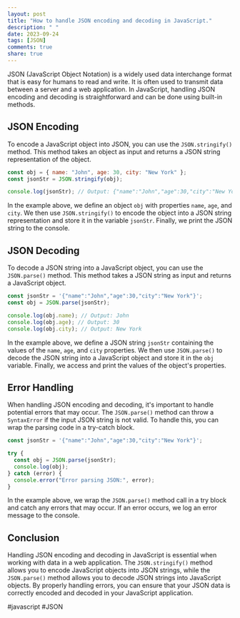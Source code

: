 ```yaml
---
layout: post
title: "How to handle JSON encoding and decoding in JavaScript."
description: " "
date: 2023-09-24
tags: [JSON]
comments: true
share: true
---
```


JSON (JavaScript Object Notation) is a widely used data interchange format that is easy for humans to read and write. It is often used to transmit data between a server and a web application. In JavaScript, handling JSON encoding and decoding is straightforward and can be done using built-in methods.

## JSON Encoding

To encode a JavaScript object into JSON, you can use the `JSON.stringify()` method. This method takes an object as input and returns a JSON string representation of the object.

```javascript
const obj = { name: "John", age: 30, city: "New York" };
const jsonStr = JSON.stringify(obj);

console.log(jsonStr); // Output: {"name":"John","age":30,"city":"New York"}
```

In the example above, we define an object `obj` with properties `name`, `age`, and `city`. We then use `JSON.stringify()` to encode the object into a JSON string representation and store it in the variable `jsonStr`. Finally, we print the JSON string to the console.

## JSON Decoding

To decode a JSON string into a JavaScript object, you can use the `JSON.parse()` method. This method takes a JSON string as input and returns a JavaScript object.

```javascript
const jsonStr = '{"name":"John","age":30,"city":"New York"}';
const obj = JSON.parse(jsonStr);

console.log(obj.name); // Output: John
console.log(obj.age); // Output: 30
console.log(obj.city); // Output: New York
```

In the example above, we define a JSON string `jsonStr` containing the values of the `name`, `age`, and `city` properties. We then use `JSON.parse()` to decode the JSON string into a JavaScript object and store it in the `obj` variable. Finally, we access and print the values of the object's properties.

## Error Handling

When handling JSON encoding and decoding, it's important to handle potential errors that may occur. The `JSON.parse()` method can throw a `SyntaxError` if the input JSON string is not valid. To handle this, you can wrap the parsing code in a try-catch block.

```javascript
const jsonStr = '{"name":"John","age":30,"city":"New York"}';

try {
  const obj = JSON.parse(jsonStr);
  console.log(obj);
} catch (error) {
  console.error("Error parsing JSON:", error);
}
```

In the example above, we wrap the `JSON.parse()` method call in a try block and catch any errors that may occur. If an error occurs, we log an error message to the console.

## Conclusion

Handling JSON encoding and decoding in JavaScript is essential when working with data in a web application. The `JSON.stringify()` method allows you to encode JavaScript objects into JSON strings, while the `JSON.parse()` method allows you to decode JSON strings into JavaScript objects. By properly handling errors, you can ensure that your JSON data is correctly encoded and decoded in your JavaScript application.

#javascript #JSON